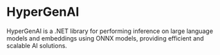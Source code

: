 # HyperGenAI

HyperGenAI is a .NET library for performing inference on large language models and embeddings using ONNX models, providing efficient and scalable AI solutions. 
